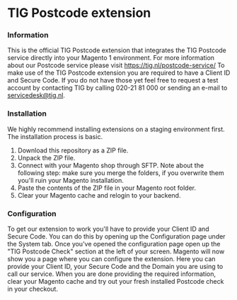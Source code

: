 # TIG Postcode extension

### Information
This is the official TIG Postcode extension that integrates the TIG Postcode service directly into your Magento 1 environment. For more information about our Postcode service please visit https://tig.nl/postcode-service/
To make use of the TIG Postcode extension you are required to have a Client ID and Secure Code. If you do not have those yet feel free to request a test account by contacting TIG by calling 020-21 81 000 or sending an e-mail to servicedesk@tig.nl.

### Installation
We highly recommend installing extensions on a staging environment first.
The installation process is basic. 
1. Download this repository as a ZIP file. 
2. Unpack the ZIP file.
3. Connect with your Magento shop through SFTP.
Note about the following step: make sure you merge the folders, if you overwrite them you'll ruin your Magento installation.
4. Paste the contents of the ZIP file in your Magento root folder.
5. Clear your Magento cache and relogin to your backend.

### Configuration
To get our extension to work you'll have to provide your Client ID and Secure Code. You can do this by opening up the Configuration page under the System tab.
Once you've opened the configuration page open up the "TIG Postcode Check" section at the left of your screen.
Magento will now show you a page where you can configure the extension. Here you can provide your Client ID, your Secure Code and the Domain you are using to call our service.
When you are done providing the required information, clear your Magento cache and try out your fresh installed Postcode check in your checkout.
